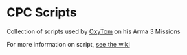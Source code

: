 # CPC Scripts

Collection of scripts used by [OxyTom](https://github.com/oxypomme) on his Arma 3 Missions

For more information on script, [see the wiki](https://github.com/oxy-arma-scripts/sqf-scripts/wiki/)
